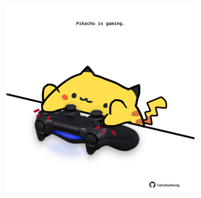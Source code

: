 <!-- built at 20/06/2025, 10:00:27 UTC -->
<p align="center">
  <img width="500" height="500" src="./ReadmeImage.svg">
</p>
